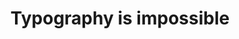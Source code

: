 ---
layout: bookmark
title: Typography is impossible
tags:
  - Bookmarks
  - Typefaces
  - Resources
created: '2022-03-19T05:26:04.000Z'
link: https://medium.engineering/typography-is-impossible-5872b0c7f891
id: 552297129
image: https://miro.medium.com/v2/resize:fit:1200/1*PCyVtk8vNwW8fJyiH4ri8Q@2x.png
---